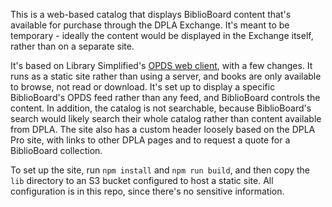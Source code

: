 This is a web-based catalog that displays BiblioBoard content that's available for purchase through the DPLA Exchange. It's meant to be temporary - ideally the content would be displayed in the Exchange itself, rather than on a separate site.

It's based on Library Simplified's [OPDS web client](https://github.com/NYPL-Simplified/opds-web-client), with a few changes. It runs as a static site rather than using a server, and books are only available to browse, not read or download. It's set up to display a specific BiblioBoard's OPDS feed rather than any feed, and BiblioBoard controls the content. In addition, the catalog is not searchable, because BiblioBoard's search would likely search their whole catalog rather than content available from DPLA. The site also has a custom header loosely based on the DPLA Pro site, with links to other DPLA pages and to request a quote for a BiblioBoard collection.

To set up the site, run `npm install` and `npm run build`, and then copy the `lib` directory to an S3 bucket configured to host a static site. All configuration is in this repo, since there's no sensitive information.

